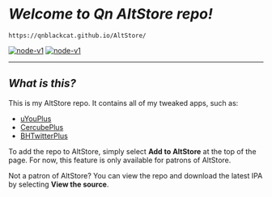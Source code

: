 # _Welcome to Qn_ _AltStore repo!_

 `https://qnblackcat.github.io/AltStore/`

[<img src='https://img.shields.io/badge/Add to AltStore-brightgreen.svg' alt='node-v1' />](altstore://source?URL=https://raw.githubusercontent.com/qnblackcat/My-AltStore-repo/main/AltStore.json) [<img src='https://img.shields.io/badge/View the source-blue.svg' alt='node-v1' />](https://altsource.by.lao.sb/browse/?source=https%3A%2F%2Fraw.githubusercontent.com%2Fqnblackcat%2FMy-AltStore-repo%2Fmain%2FAltStore.json)

-------
## _What is this?_

This is my AltStore repo. It contains all of my tweaked apps, such as:
- [uYouPlus](https://github.com/qnblackcat/uYouPlus/)
- [CercubePlus](https://github.com/qnblackcat/CercubePlus/)
- [BHTwitterPlus](https://github.com/qnblackcat/BHTwitter-Plus_Sideloaded/) 

To add the repo to AltStore, simply select **Add to AltStore** at the top of the page. For now, this feature is only available for patrons of AltStore. 

Not a patron of AltStore? You can view the repo and download the latest IPA by selecting **View the source**.
